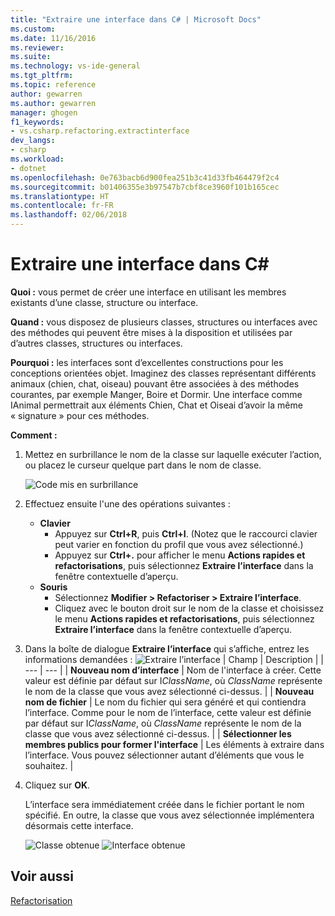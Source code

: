 ```yaml
---
title: "Extraire une interface dans C# | Microsoft Docs"
ms.custom: 
ms.date: 11/16/2016
ms.reviewer: 
ms.suite: 
ms.technology: vs-ide-general
ms.tgt_pltfrm: 
ms.topic: reference
author: gewarren
ms.author: gewarren
manager: ghogen
f1_keywords:
- vs.csharp.refactoring.extractinterface
dev_langs:
- csharp
ms.workload:
- dotnet
ms.openlocfilehash: 0e763bacb6d900fea251b3c41d33fb464479f2c4
ms.sourcegitcommit: b01406355e3b97547b7cbf8ce3960f101b165cec
ms.translationtype: HT
ms.contentlocale: fr-FR
ms.lasthandoff: 02/06/2018
---
```

# <a name="extract-an-interface-in-c"></a>Extraire une interface dans C# #

**Quoi :** vous permet de créer une interface en utilisant les membres existants d’une classe, structure ou interface.

**Quand :** vous disposez de plusieurs classes, structures ou interfaces avec des méthodes qui peuvent être mises à la disposition et utilisées par d’autres classes, structures ou interfaces.

**Pourquoi :** les interfaces sont d’excellentes constructions pour les conceptions orientées objet.  Imaginez des classes représentant différents animaux (chien, chat, oiseau) pouvant être associées à des méthodes courantes, par exemple Manger, Boire et Dormir.  Une interface comme IAnimal permettrait aux éléments Chien, Chat et Oiseai d’avoir la même « signature » pour ces méthodes.

**Comment :**

1. Mettez en surbrillance le nom de la classe sur laquelle exécuter l’action, ou placez le curseur quelque part dans le nom de classe.

   ![Code mis en surbrillance](media/extractinterface-highlight-cs.png)

1. Effectuez ensuite l'une des opérations suivantes :
   * **Clavier**
     * Appuyez sur **Ctrl+R**, puis **Ctrl+I**.  (Notez que le raccourci clavier peut varier en fonction du profil que vous avez sélectionné.)
     * Appuyez sur **Ctrl+.** pour afficher le menu **Actions rapides et refactorisations**, puis sélectionnez **Extraire l’interface** dans la fenêtre contextuelle d’aperçu.
   * **Souris**
     * Sélectionnez **Modifier > Refactoriser > Extraire l’interface**.
     * Cliquez avec le bouton droit sur le nom de la classe et choisissez le menu **Actions rapides et refactorisations**, puis sélectionnez **Extraire l’interface** dans la fenêtre contextuelle d’aperçu.

1. Dans la boîte de dialogue **Extraire l’interface** qui s’affiche, entrez les informations demandées : ![Extraire l’interface](media/extractinterface-dialog-cs.png)
   | Champ | Description |
   | --- | --- |
   | **Nouveau nom d’interface** | Nom de l'interface à créer. Cette valeur est définie par défaut sur I*ClassName*, où *ClassName* représente le nom de la classe que vous avez sélectionné ci-dessus. |
   | **Nouveau nom de fichier** | Le nom du fichier qui sera généré et qui contiendra l’interface. Comme pour le nom de l’interface, cette valeur est définie par défaut sur I*ClassName*, où *ClassName* représente le nom de la classe que vous avez sélectionné ci-dessus. |
   | **Sélectionner les membres publics pour former l'interface** | Les éléments à extraire dans l’interface.  Vous pouvez sélectionner autant d’éléments que vous le souhaitez. |

1. Cliquez sur **OK**.

   L’interface sera immédiatement créée dans le fichier portant le nom spécifié.  En outre, la classe que vous avez sélectionnée implémentera désormais cette interface.

   ![Classe obtenue](media/extractinterface-class-cs.png)
   ![Interface obtenue](media/extractinterface-interface-cs.png)

## <a name="see-also"></a>Voir aussi

[Refactorisation](../refactoring-in-visual-studio.md)